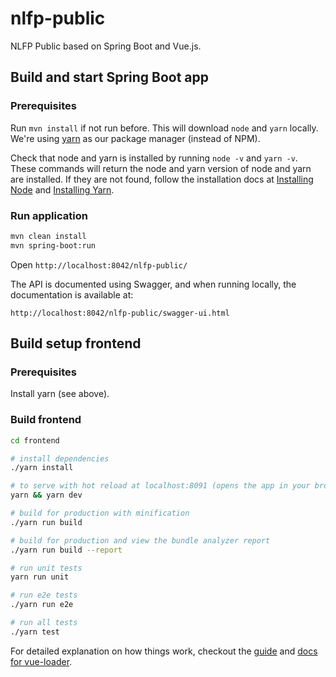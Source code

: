 # nlfp-public

NLFP Public based on Spring Boot and Vue.js.

## Build and start Spring Boot app

### Prerequisites

Run `mvn install` if not run before. This will download `node`  and `yarn` locally.
We're using [yarn](https://yarnpkg.com/lang/en/) as our package manager (instead of NPM).

Check that node and yarn is installed by running `node -v` and `yarn -v`. These commands will return the node and yarn version of node and yarn are installed. 
If they are not found, follow the installation docs at [Installing Node](https://nodejs.org/en/download/) and [Installing Yarn](https://yarnpkg.com/lang/en/docs/install/).

### Run application
```bash
mvn clean install
mvn spring-boot:run
``` 

Open `http://localhost:8042/nlfp-public/`

The API is documented using Swagger, and when running locally, the documentation is available at:

	http://localhost:8042/nlfp-public/swagger-ui.html

## Build setup frontend

### Prerequisites
Install yarn (see above).


### Build frontend
``` bash
cd frontend

# install dependencies
./yarn install

# to serve with hot reload at localhost:8091 (opens the app in your browser automatically)
yarn && yarn dev

# build for production with minification
./yarn run build

# build for production and view the bundle analyzer report
./yarn run build --report

# run unit tests
yarn run unit

# run e2e tests
./yarn run e2e

# run all tests
./yarn test
```

For detailed explanation on how things work, checkout the [guide](http://vuejs-templates.github.io/webpack/) and [docs for vue-loader](http://vuejs.github.io/vue-loader).
	


